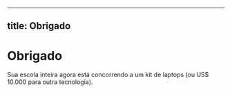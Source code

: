 * * *

## title: Obrigado

# Obrigado

Sua escola inteira agora está concorrendo a um kit de laptops (ou US$ 10.000 para outra tecnologia).